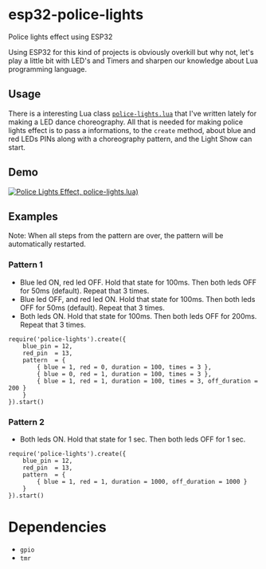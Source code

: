 # esp32-police-lights
Police lights effect using ESP32

Using ESP32 for this kind of projects is obviously overkill but why not, let's play a little bit with LED's and Timers and sharpen our knowledge about Lua programming language.

## Usage
There is a interesting Lua class [`police-lights.lua`](https://github.com/abobija/esp32-police-lights/blob/master/police-lights.lua#L1) that I've written lately for making a LED dance choreography. All that is needed for making police lights effect is to pass a informations, to the `create` method, about blue and red LEDs PINs along with a choreography pattern, and  the Light Show can start.

## Demo
[![Police Lights Effect, police-lights.lua)](https://img.youtube.com/vi/Ao2iFeG7ehg/mqdefault.jpg)](https://www.youtube.com/watch?v=Ao2iFeG7ehg)

## Examples

Note: When all steps from the pattern are over, the pattern will be automatically restarted.

### Pattern 1

- Blue led ON, red led OFF. Hold that state for 100ms. Then both leds OFF for 50ms (default). Repeat that 3 times.
- Blue led OFF, and red led ON. Hold that state for 100ms. Then both leds OFF for 50ms (default). Repeat that 3 times.
- Both leds ON. Hold that state for 100ms. Then both leds OFF for 200ms. Repeat that 3 times.

```
require('police-lights').create({
    blue_pin = 12,
    red_pin  = 13,
    pattern  = {
        { blue = 1, red = 0, duration = 100, times = 3 },
        { blue = 0, red = 1, duration = 100, times = 3 },
        { blue = 1, red = 1, duration = 100, times = 3, off_duration = 200 }
    }
}).start()
```

### Pattern 2

- Both leds ON. Hold that state for 1 sec. Then both leds OFF for 1 sec.

```
require('police-lights').create({
    blue_pin = 12,
    red_pin  = 13,
    pattern  = {
        { blue = 1, red = 1, duration = 1000, off_duration = 1000 }
    }
}).start()
```

# Dependencies

- `gpio`
- `tmr`
